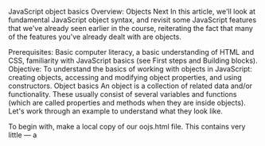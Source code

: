 JavaScript object basics
Overview: Objects
Next
In this article, we'll look at fundamental JavaScript object syntax, and revisit some JavaScript features that we've already seen earlier in the course, reiterating the fact that many of the features you've already dealt with are objects.

Prerequisites:	Basic computer literacy, a basic understanding of HTML and CSS, familiarity with JavaScript basics (see First steps and Building blocks).
Objective:	To understand the basics of working with objects in JavaScript: creating objects, accessing and modifying object properties, and using constructors.
Object basics
An object is a collection of related data and/or functionality. These usually consist of several variables and functions (which are called properties and methods when they are inside objects). Let's work through an example to understand what they look like.

To begin with, make a local copy of our oojs.html file. This contains very little — a <script> element for us to write our source code into. We'll use this as a basis for exploring basic object syntax. While working with this example you should have your developer tools JavaScript console open and ready to type in some commands.

As with many things in JavaScript, creating an object often begins with defining and initializing a variable. Try entering the following line below the JavaScript code that's already in your file, then saving and refreshing:

const person = {};
Copy to Clipboard
Now open your browser's JavaScript console, enter person into it, and press Enter/Return. You should get a result similar to one of the below lines:

[object Object]
Object { }
{ }
Congratulations, you've just created your first object. Job done! But this is an empty object, so we can't really do much with it. Let's update the JavaScript object in our file to look like this:

const person = {
  name: ["Bob", "Smith"],
  age: 32,
  bio: function () {
    console.log(`${this.name[0]} ${this.name[1]} is ${this.age} years old.`);
  },
  introduceSelf: function () {
    console.log(`Hi! I'm ${this.name[0]}.`);
  },
};
Copy to Clipboard
After saving and refreshing, try entering some of the following into the JavaScript console on your browser devtools:

person.name;
person.name[0];
person.age;
person.bio();
// "Bob Smith is 32 years old."
person.introduceSelf();
// "Hi! I'm Bob."
Copy to Clipboard
You have now got some data and functionality inside your object, and are now able to access them with some nice simple syntax!

So what is going on here? Well, an object is made up of multiple members, each of which has a name (e.g. name and age above), and a value (e.g. ['Bob', 'Smith'] and 32). Each name/value pair must be separated by a comma, and the name and value in each case are separated by a colon. The syntax always follows this pattern:

const objectName = {
  member1Name: member1Value,
  member2Name: member2Value,
  member3Name: member3Value,
};
Copy to Clipboard
The value of an object member can be pretty much anything — in our person object we've got a number, an array, and two functions. The first two items are data items, and are referred to as the object's properties. The last two items are functions that allow the object to do something with that data, and are referred to as the object's methods.

When the object's members are functions there's a simpler syntax. Instead of bio: function () we can write bio(). Like this:

const person = {
  name: ["Bob", "Smith"],
  age: 32,
  bio() {
    console.log(`${this.name[0]} ${this.name[1]} is ${this.age} years old.`);
  },
  introduceSelf() {
    console.log(`Hi! I'm ${this.name[0]}.`);
  },
};
Copy to Clipboard
From now on, we'll use this shorter syntax.

An object like this is referred to as an object literal — we've literally written out the object contents as we've come to create it. This is different compared to objects instantiated from classes, which we'll look at later on.

It is very common to create an object using an object literal when you want to transfer a series of structured, related data items in some manner, for example sending a request to the server to be put into a database. Sending a single object is much more efficient than sending several items individually, and it is easier to work with than an array, when you want to identify individual items by name.

Dot notation
Above, you accessed the object's properties and methods using dot notation. The object name (person) acts as the namespace — it must be entered first to access anything inside the object. Next you write a dot, then the item you want to access — this can be the name of a simple property, an item of an array property, or a call to one of the object's methods, for example:

person.age;
person.bio();
Copy to Clipboard
Objects as object properties
An object property can itself be an object. For example, try changing the name member from

const person = {
  name: ["Bob", "Smith"],
};
Copy to Clipboard
to

const person = {
  name: {
    first: "Bob",
    last: "Smith",
  },
  // …
};
Copy to Clipboard
To access these items you just need to chain the extra step onto the end with another dot. Try these in the JS console:

person.name.first;
person.name.last;
Copy to Clipboard
If you do this, you'll also need to go through your method code and change any instances of

name[0];
name[1];
Copy to Clipboard
to

name.first;
name.last;
Copy to Clipboard
Otherwise, your methods will no longer work.

Bracket notation
Bracket notation provides an alternative way to access object properties. Instead of using dot notation like this:

person.age;
person.name.first;
Copy to Clipboard
You can instead use brackets:

person["age"];
person["name"]["first"];
Copy to Clipboard
This looks very similar to how you access the items in an array, and it is basically the same thing — instead of using an index number to select an item, you are using the name associated with each member's value. It is no wonder that objects are sometimes called associative arrays — they map strings to values in the same way that arrays map numbers to values.

Dot notation is generally preferred over bracket notation because it is more succinct and easier to read. However there are some cases where you have to use brackets. For example, if an object property name is held in a variable, then you can't use dot notation to access the value, but you can access the value using bracket notation.

In the example below, the logProperty() function can use person[propertyName] to retrieve the value of the property named in propertyName.

const person = {
  name: ["Bob", "Smith"],
  age: 32,
};

function logProperty(propertyName) {
  console.log(person[propertyName]);
}

logProperty("name");
// ["Bob", "Smith"]
logProperty("age");
// 32
Copy to Clipboard
Setting object members
So far we've only looked at retrieving (or getting) object members — you can also set (update) the value of object members by declaring the member you want to set (using dot or bracket notation), like this:

person.age = 45;
person["name"]["last"] = "Cratchit";
Copy to Clipboard
Try entering the above lines, and then getting the members again to see how they've changed, like so:

person.age;
person["name"]["last"];
Copy to Clipboard
Setting members doesn't just stop at updating the values of existing properties and methods; you can also create completely new members. Try these in the JS console:

person["eyes"] = "hazel";
person.farewell = function () {
  console.log("Bye everybody!");
};
Copy to Clipboard
You can now test out your new members:

person["eyes"];
person.farewell();
// "Bye everybody!"
Copy to Clipboard
One useful aspect of bracket notation is that it can be used to set not only member values dynamically, but member names too. Let's say we wanted users to be able to store custom value types in their people data, by typing the member name and value into two text inputs. We could get those values like this:

const myDataName = nameInput.value;
const myDataValue = nameValue.value;
Copy to Clipboard
We could then add this new member name and value to the person object like this:

person[myDataName] = myDataValue;
Copy to Clipboard
To test this, try adding the following lines into your code, just below the closing curly brace of the person object:

const myDataName = "height";
const myDataValue = "1.75m";
person[myDataName] = myDataValue;
Copy to Clipboard
Now try saving and refreshing, and entering the following into your text input:

person.height;
Copy to Clipboard
Adding a property to an object using the method above isn't possible with dot notation, which can only accept a literal member name, not a variable value pointing to a name.

What is "this"?
You may have noticed something slightly strange in our methods. Look at this one for example:

introduceSelf() {
  console.log(`Hi! I'm ${this.name[0]}.`);
}
Copy to Clipboard
You are probably wondering what "this" is. The this keyword refers to the current object the code is being written inside — so in this case this is equivalent to person. So why not just write person instead?

Well, when you only have to create a single object literal, it's not so useful. But if you create more than one, this enables you to use the same method definition for every object you create.

Let's illustrate what we mean with a simplified pair of person objects:

const person1 = {
  name: "Chris",
  introduceSelf() {
    console.log(`Hi! I'm ${this.name}.`);
  },
};

const person2 = {
  name: "Deepti",
  introduceSelf() {
    console.log(`Hi! I'm ${this.name}.`);
  },
};
Copy to Clipboard
In this case, person1.introduceSelf() outputs "Hi! I'm Chris."; person2.introduceSelf() on the other hand outputs "Hi! I'm Deepti.", even though the method's code is exactly the same in each case. This isn't hugely useful when you are writing out object literals by hand, but it will be essential when we start using constructors to create more than one object from a single object definition, and that's the subject of the next section.

Introducing constructors
Using object literals is fine when you only need to create one object, but if you have to create more than one, as in the previous section, they're seriously inadequate. We have to write out the same code for every object we create, and if we want to change some properties of the object - like adding a height property - then we have to remember to update every object.

We would like a way to define the "shape" of an object — the set of methods and the properties it can have — and then create as many objects as we like, just updating the values for the properties that are different.

The first version of this is just a function:

function createPerson(name) {
  const obj = {};
  obj.name = name;
  obj.introduceSelf = function () {
    console.log(`Hi! I'm ${this.name}.`);
  };
  return obj;
}
Copy to Clipboard
This function creates and returns a new object each time we call it. The object will have two members:

a property name
a method introduceSelf().
Note that createPerson() takes a parameter name to set the value of the name property, but the value of the introduceSelf() method will be the same for all objects created using this function. This is a very common pattern for creating objects.

Now we can create as many objects as we like, reusing the definition:

const salva = createPerson("Salva");
salva.name;
salva.introduceSelf();
// "Hi! I'm Salva."

const frankie = createPerson("Frankie");
frankie.name;
frankie.introduceSelf();
// "Hi! I'm Frankie."
Copy to Clipboard
This works fine but is a bit long-winded: we have to create an empty object, initialize it, and return it. A better way is to use a constructor. A constructor is just a function called using the new keyword. When you call a constructor, it will:

create a new object
bind this to the new object, so you can refer to this in your constructor code
run the code in the constructor
return the new object.
Constructors, by convention, start with a capital letter and are named for the type of object they create. So we could rewrite our example like this:

function Person(name) {
  this.name = name;
  this.introduceSelf = function () {
    console.log(`Hi! I'm ${this.name}.`);
  };
}
Copy to Clipboard
To call Person() as a constructor, we use new:

const salva = new Person("Salva");
salva.name;
salva.introduceSelf();
// "Hi! I'm Salva."

const frankie = new Person("Frankie");
frankie.name;
frankie.introduceSelf();
// "Hi! I'm Frankie."
Copy to Clipboard
You've been using objects all along
As you've been going through these examples, you have probably been thinking that the dot notation you've been using is very familiar. That's because you've been using it throughout the course! Every time we've been working through an example that uses a built-in browser API or JavaScript object, we've been using objects, because such features are built using exactly the same kind of object structures that we've been looking at here, albeit more complex ones than in our own basic custom examples.

So when you used string methods like:

myString.split(",");
Copy to Clipboard
You were using a method available on a String object. Every time you create a string in your code, that string is automatically created as an instance of String, and therefore has several common methods and properties available on it.

When you accessed the document object model using lines like this:

const myDiv = document.createElement("div");
const myVideo = document.querySelector("video");
Copy to Clipboard
You were using methods available on a Document object. For each webpage loaded, an instance of Document is created, called document, which represents the entire page's structure, content, and other features such as its URL. Again, this means that it has several common methods and properties available on it.

The same is true of pretty much any other built-in object or API you've been using — Array, Math, and so on.

Note that built in objects and APIs don't always create object instances automatically. As an example, the Notifications API — which allows modern browsers to fire system notifications — requires you to instantiate a new object instance using the constructor for each notification you want to fire. Try entering the following into your JavaScript console:

const myNotification = new Notification("Hello!");
Copy to Clipboard
Test your skills!
You've reached the end of this article, but can you remember the most important information? You can find some further tests to verify that you've retained this information before you move on — see Test your skills: Object basics.

Summary
Congratulations, you've reached the end of our first JS objects article — you should now have a good idea of how to work with objects in JavaScript — including creating your own simple objects. You should also appreciate that objects are very useful as structures for storing related data and functionality — if you tried to keep track of all the properties and methods in our person object as separate variables and functions, it would be inefficient and frustrating, and we'd run the risk of clashing with other variables and functions that have the same names. Objects let us keep the information safely locked away in their own package, out of harm's way.

In the next article we'll look at prototypes, which is the fundamental way that JavaScript lets an object inherit properties from other objects.
